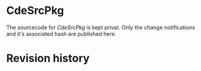 # CdeSrcPkg
The sourcecode for *CdeSrcPkg* is kept privat. Only the change notifications
and it's associated hash are published here.

# Revision history
